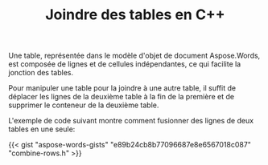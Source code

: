 ﻿---
title: Joindre des tables en C++
second_title: Aspose.Words pour C++
articleTitle: Rejoindre des Tables
linktitle: Rejoindre des Tables
description: "Manipulations de table avancées. Comment fusionner deux tables en une seule C++. Joindre des tables en utilisant C++."
type: docs
weight: 90
url: /fr/cpp/join-tables/
---

Une table, représentée dans le modèle d'objet de document Aspose.Words, est composée de lignes et de cellules indépendantes, ce qui facilite la jonction des tables.

Pour manipuler une table pour la joindre à une autre table, il suffit de déplacer les lignes de la deuxième table à la fin de la première et de supprimer le conteneur de la deuxième table.

L'exemple de code suivant montre comment fusionner des lignes de deux tables en une seule:

{{< gist "aspose-words-gists" "e89b24cb8b77096687e8e6567018c087" "combine-rows.h" >}}

